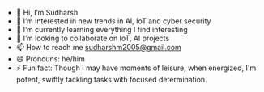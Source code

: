 - 👋 Hi, I’m Sudharsh
- 👀 I’m interested in new trends in AI, IoT and cyber security 
- 🌱 I’m currently learning everything I find interesting
- 💞️ I’m looking to collaborate on IoT, AI projects
- 📫 How to reach me sudharshm2005@gmail.com
- 😄 Pronouns: he/him
- ⚡ Fun fact: Though I may have moments of leisure, when energized, I'm potent, swiftly tackling tasks with focused determination.
